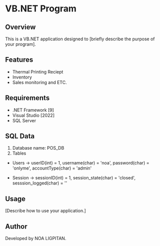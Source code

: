 # VB.NET Program

## Overview

This is a VB.NET application designed to [briefly describe the purpose of your program].

## Features

- Thermal Printing Reciept
- Inventory
- Sales monitoring and ETC.

## Requirements

- .NET Framework [9]
- Visual Studio [2022]
- SQL Server

## SQL Data

1. Database name: POS_DB
2. Tables

- Users -> userID(int) = 1, username(char) = 'noa', password(char) = 'onlyme', accountType(char) = 'admin'

- Session -> sessionID(int) = 1, session_state(char) = 'closed', sesssion_logged(char) = ''

## Usage

[Describe how to use your application.]

## Author

Developed by NOA LIGPITAN.
